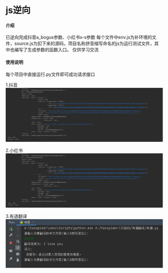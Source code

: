 # js逆向

#### 介绍
已逆向完成抖音a_bogus参数、小红书x-s参数
每个文件中env.js为补环境的文件，source.js为扣下来的源码，项目名称拼音缩写命名的js为运行测试文件，其中也编写了生成参数的函数入口。
仅供学习交流

#### 使用说明

每个项目中直接运行.py文件即可成功请求接口

1.抖音
![输入图片说明](image.png)

2.小红书
![输入图片说明](image.png)

3.有道翻译
![输入图片说明](%E6%9C%89%E9%81%93.png)